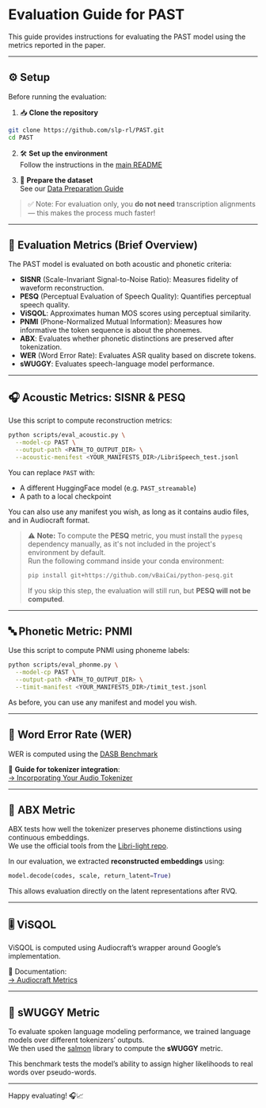 # Evaluation Guide for PAST

This guide provides instructions for evaluating the PAST model using the metrics reported in the paper.

---

## ⚙️ Setup

Before running the evaluation:

1. 📥 **Clone the repository**
```bash
git clone https://github.com/slp-rl/PAST.git
cd PAST
```

2. 🛠️ **Set up the environment**  
Follow the instructions in the [main README](../README.md)

3. 📁 **Prepare the dataset**  
See our [Data Preparation Guide](./data_preparation.md)  
> ✅ Note: For evaluation only, you **do not need** transcription alignments — this makes the process much faster!

---

## 📐 Evaluation Metrics (Brief Overview)

The PAST model is evaluated on both acoustic and phonetic criteria:

- **SISNR** (Scale-Invariant Signal-to-Noise Ratio): Measures fidelity of waveform reconstruction.
- **PESQ** (Perceptual Evaluation of Speech Quality): Quantifies perceptual speech quality.
- **ViSQOL**: Approximates human MOS scores using perceptual similarity.
- **PNMI** (Phone-Normalized Mutual Information): Measures how informative the token sequence is about the phonemes.
- **ABX**: Evaluates whether phonetic distinctions are preserved after tokenization.
- **WER** (Word Error Rate): Evaluates ASR quality based on discrete tokens.
- **sWUGGY**: Evaluates speech-language model performance.

---

## 🎧 Acoustic Metrics: SISNR & PESQ

Use this script to compute reconstruction metrics:

```bash
python scripts/eval_acoustic.py \
  --model-cp PAST \
  --output-path <PATH_TO_OUTPUT_DIR> \
  --acoustic-menifest <YOUR_MANIFESTS_DIR>/LibriSpeech_test.jsonl
```

You can replace `PAST` with:
- A different HuggingFace model (e.g. `PAST_streamable`)
- A path to a local checkpoint

You can also use any manifest you wish, as long as it contains audio files, and in Audiocraft format.

> ⚠️ **Note:** To compute the **PESQ** metric, you must install the `pypesq` dependency manually, as it's not included in the project's environment by default.  
> Run the following command inside your conda environment:
> ```bash
> pip install git+https://github.com/vBaiCai/python-pesq.git
> ```
> If you skip this step, the evaluation will still run, but **PESQ will not be computed**.
---

## 🔤 Phonetic Metric: PNMI

Use this script to compute PNMI using phoneme labels:

```bash
python scripts/eval_phonme.py \
  --model-cp PAST \
  --output-path <PATH_TO_OUTPUT_DIR> \
  --timit-manifest <YOUR_MANIFESTS_DIR>/timit_test.jsonl
```

As before, you can use any manifest and model you wish.

---

## 📝 Word Error Rate (WER)

WER is computed using the [DASB Benchmark](https://github.com/speechbrain/benchmarks/tree/DASB/benchmarks/DASB)

🔗 **Guide for tokenizer integration**:  
[→ Incorporating Your Audio Tokenizer](https://github.com/speechbrain/benchmarks/tree/DASB/benchmarks/DASB#-incorporating-your-audio-tokenizer)

---

## 🧪 ABX Metric

ABX tests how well the tokenizer preserves phoneme distinctions using continuous embeddings.  
We use the official tools from the [Libri-light repo](https://github.com/facebookresearch/libri-light/blob/main/eval/README.md).

In our evaluation, we extracted **reconstructed embeddings** using:

```python
model.decode(codes, scale, return_latent=True)
```

This allows evaluation directly on the latent representations after RVQ.

---

## 🎚️ ViSQOL

ViSQOL is computed using Audiocraft’s wrapper around Google’s implementation.

📘 Documentation:  
[→ Audiocraft Metrics](https://github.com/facebookresearch/audiocraft/blob/main/docs/METRICS.md)

---

## 🧠 sWUGGY Metric

To evaluate spoken language modeling performance, we trained language models over different tokenizers’ outputs.  
We then used the [salmon](https://pages.cs.huji.ac.il/adiyoss-lab/salmon/) library to compute the **sWUGGY** metric.

This benchmark tests the model’s ability to assign higher likelihoods to real words over pseudo-words.

---

Happy evaluating! 🎧📈